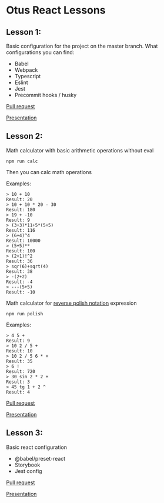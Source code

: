 # Otus React Lessons

## Lesson 1:

Basic configuration for the project on the master branch. What configurations you can find:

- Babel
- Webpack
- Typescript
- Eslint
- Jest
- Precommit hooks / husky

[Pull request](https://github.com/shurupov/otus-react/pull/2)

[Presentation](https://drive.google.com/open?id=1uCyasL97go3mQU28Rg7gWPkSpRU--6EUU9bQb9pEbg0)

## Lesson 2:

Math calculator with basic arithmetic operations without eval

`npm run calc`

Then you can calc math operations

Examples:

```
> 10 + 10
Result: 20
> 10 + 10 * 20 - 30
Result: 180
> 19 + -10
Result: 9
> (3+3)*11+5*(5+5)
Result: 116
> (6+4)^4
Result: 10000
> (5+5)**
Result: 100
> (2+1)!^2
Result: 36
> sqr(6)+sqrt(4)
Result: 38
> -(2+2)
Result: -4
> ---(5+5)
Result: -10
```

Math calculator for [reverse polish notation](https://en.wikipedia.org/wiki/Reverse_Polish_notation) expression

`npm run polish`

Examples:

```
> 4 5 +
Result: 9
> 10 2 / 5 +
Result: 10
> 10 2 / 5 6 * +
Result: 35
> 6 !
Result: 720
> 30 sin 2 * 2 +
Result: 3
> 45 tg 1 + 2 ^
Result: 4
```

[Pull request](https://github.com/shurupov/otus-react/pull/2)

[Presentation](https://docs.google.com/presentation/d/1ACOGg-BgKrcnLool6gFzT3G3w1oProH_2O4PjCiz2w8/edit?usp=sharing)

## Lesson 3:

Basic react configuration

- @babel/preset-react
- Storybook
- Jest config

[Pull request](https://github.com/shurupov/otus-react/pull/3)

[Presentation](https://drive.google.com/open?id=10qgUTWj5aMG4WxcNk9UV8_xMHdnE5GRH7I7_Z8w0P7M)
